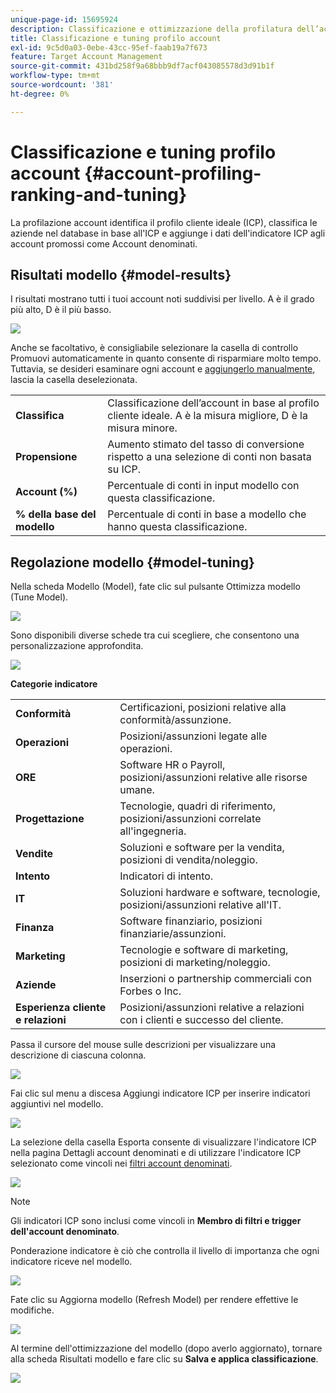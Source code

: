```yaml
---
unique-page-id: 15695924
description: Classificazione e ottimizzazione della profilatura dell’account - Documentazione di Marketo - Documentazione del prodotto
title: Classificazione e tuning profilo account
exl-id: 9c5d0a03-0ebe-43cc-95ef-faab19a7f673
feature: Target Account Management
source-git-commit: 431bd258f9a68bbb9df7acf043085578d3d91b1f
workflow-type: tm+mt
source-wordcount: '381'
ht-degree: 0%

---
```


# Classificazione e tuning profilo account {#account-profiling-ranking-and-tuning}

La profilazione account identifica il profilo cliente ideale (ICP), classifica le aziende nel database in base all&#39;ICP e aggiunge i dati dell&#39;indicatore ICP agli account promossi come Account denominati.

## Risultati modello {#model-results}

I risultati mostrano tutti i tuoi account noti suddivisi per livello. A è il grado più alto, D è il più basso.

![](assets/results.png)

Anche se facoltativo, è consigliabile selezionare la casella di controllo Promuovi automaticamente in quanto consente di risparmiare molto tempo. Tuttavia, se desideri esaminare ogni account e [aggiungerlo manualmente](/help/marketo/product-docs/target-account-management/target/named-accounts/discover-accounts.md#discover-crm-accounts), lascia la casella deselezionata.

<table> 
 <tbody> 
  <tr> 
   <td><strong>Classifica</strong></td> 
   <td> 
    <div>
      Classificazione dell’account in base al profilo cliente ideale. A è la misura migliore, D è la misura minore. 
    </div></td> 
  </tr> 
  <tr> 
   <td><strong>Propensione</strong></td> 
   <td> 
    <div>
      Aumento stimato del tasso di conversione rispetto a una selezione di conti non basata su ICP. 
    </div></td> 
  </tr> 
  <tr> 
   <td><strong>Account (%)</strong></td> 
   <td> 
    <div>
      Percentuale di conti in input modello con questa classificazione. 
    </div></td> 
  </tr> 
  <tr> 
   <td><strong>% della base del modello</strong></td> 
   <td> 
    <div>
      Percentuale di conti in base a modello che hanno questa classificazione. 
    </div></td> 
  </tr> 
 </tbody> 
</table>

## Regolazione modello {#model-tuning}

Nella scheda Modello (Model), fate clic sul pulsante Ottimizza modello (Tune Model).

![](assets/two.png)

Sono disponibili diverse schede tra cui scegliere, che consentono una personalizzazione approfondita.

![](assets/tuning-page.png)

**Categorie indicatore**

<table> 
 <tbody> 
  <tr> 
   <td><strong>Conformità</strong></td> 
   <td> 
    <div>
      Certificazioni, posizioni relative alla conformità/assunzione. 
    </div></td> 
  </tr> 
  <tr> 
   <td><strong>Operazioni</strong></td> 
   <td> 
    <div>
      Posizioni/assunzioni legate alle operazioni. 
    </div></td> 
  </tr> 
  <tr> 
   <td><strong>ORE</strong></td> 
   <td> 
    <div>
      Software HR o Payroll, posizioni/assunzioni relative alle risorse umane.
    </div></td> 
  </tr> 
  <tr> 
   <td><strong>Progettazione</strong></td> 
   <td> 
    <div>
      Tecnologie, quadri di riferimento, posizioni/assunzioni correlate all'ingegneria. 
    </div></td> 
  </tr> 
  <tr> 
   <td><strong>Vendite</strong></td> 
   <td> 
    <div>
      Soluzioni e software per la vendita, posizioni di vendita/noleggio. 
    </div></td> 
  </tr> 
  <tr> 
   <td><strong>Intento</strong></td> 
   <td> 
    <div>
      Indicatori di intento. 
    </div></td> 
  </tr> 
  <tr> 
   <td><strong>IT</strong></td> 
   <td> 
    <div>
      Soluzioni hardware e software, tecnologie, posizioni/assunzioni relative all'IT.
    </div></td> 
  </tr> 
  <tr> 
   <td><strong>Finanza</strong></td> 
   <td> 
    <div>
      Software finanziario, posizioni finanziarie/assunzioni. 
    </div></td> 
  </tr> 
  <tr> 
   <td><strong>Marketing</strong></td> 
   <td> 
    <div>
      Tecnologie e software di marketing, posizioni di marketing/noleggio. 
    </div></td> 
  </tr> 
  <tr> 
   <td><strong>Aziende</strong></td> 
   <td> 
    <div>
      Inserzioni o partnership commerciali con Forbes o Inc. 
    </div></td> 
  </tr> 
  <tr> 
   <td><strong>Esperienza cliente e relazioni</strong></td> 
   <td> 
    <div>
      Posizioni/assunzioni relative a relazioni con i clienti e successo del cliente.
    </div></td> 
  </tr> 
 </tbody> 
</table>

Passa il cursore del mouse sulle descrizioni per visualizzare una descrizione di ciascuna colonna.

![](assets/tool-tip.png)

Fai clic sul menu a discesa Aggiungi indicatore ICP per inserire indicatori aggiuntivi nel modello.

![](assets/add-icp.png)

La selezione della casella Esporta consente di visualizzare l&#39;indicatore ICP nella pagina Dettagli account denominati e di utilizzare l&#39;indicatore ICP selezionato come vincoli nei [filtri account denominati](/help/marketo/product-docs/target-account-management/engage/account-filters.md).

![](assets/export.png)

>[!NOTE]
>
>Gli indicatori ICP sono inclusi come vincoli in **Membro di filtri e trigger dell&#39;account denominato**.

Ponderazione indicatore è ciò che controlla il livello di importanza che ogni indicatore riceve nel modello.

![](assets/weightage.png)

Fate clic su Aggiorna modello (Refresh Model) per rendere effettive le modifiche.

![](assets/refresh-button.png)

Al termine dell&#39;ottimizzazione del modello (dopo averlo aggiornato), tornare alla scheda Risultati modello e fare clic su **Salva e applica classificazione**.

![](assets/ranks.png)
